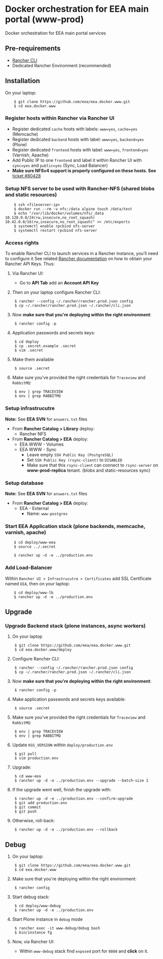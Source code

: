# Docker orchestration for EEA main portal (www-prod)

Docker orchestration for EEA main portal services

## Pre-requirements

* [Rancher CLI](https://docs.rancher.com/rancher/v1.2/en/cli/)
* Dedicated Rancher Environment (recommended)

## Installation

On your laptop:

        $ git clone https://github.com/eea/eea.docker.www.git
        $ cd eea.docker.www

### Register hosts within Rancher via Rancher UI

* Register dedicated `cache` hosts with labels: `www=yes`, `cache=yes` (Memcache)
* Register dedicated `backend` hosts with label: `www=yes`, `backend=yes` (Plone)
* Register dedicated `frontend` hosts with label: `www=yes`, `frontend=yes` (Varnish, Apache)
* Add Public IP to one `frontend` and label it within Rancher UI with `sync=yes` and `public=yes` (Sync, Load Balancer)
* **Make sure NFSv4 support is properly configured on these hosts. See** [ticket #80428](https://taskman.eionet.europa.eu/issues/80428#note-5)

### Setup NFS server to be used with Rancher-NFS (shared blobs and static resources)

        $ ssh <fileserver-ip>
        $ docker run --rm -v nfs:/data alpine touch /data/test
        $ echo "/var/lib/docker/volumes/nfs/_data 10.128.0.0/24(rw,insecure,no_root_squash) 10.42.0.0/16(rw,insecure,no_root_squash)" >> /etc/exports
        $ systemctl enable rpcbind nfs-server
        $ systemctl restart rpcbind nfs-server

### Access rights

To enable Rancher CLI to launch services in a Rancher instance, you’ll need to configure it
See related [Rancher documentation](http://docs.rancher.com/rancher/v1.3/en/api/v2-beta/access-control/)
on how to obtain your Rancher API Keys. Thus:

1. Via Rancher UI:

    * Go to **API Tab** add an **Account API Key**

2. Then on your laptop configure Rancher CLI:

        $ rancher --config ~/.rancher/rancher.prod.json config
        $ cp ~/.rancher/rancher.prod.json ~/.rancher/cli.json

3. Now **make sure that you're deploying within the right environment**:

        $ rancher config -p

4. Application passwords and secrets keys:

        $ cd deploy
        $ cp .secret.example .secret
        $ vim .secret

5. Make them available

        $ source .secret

6. Make sure you've provided the right credentials for `Traceview` and `RabbitMQ`:

        $ env | grep TRACEVIEW
        $ env | grep RABBITMQ


### Setup infrastrucutre

**Note:** See **EEA SVN** for `answers.txt` files

* From **Rancher Catalog > Library** deploy:
  * Rancher NFS
* From **Rancher Catalog > EEA** deploy:
  * EEA WWW - Volumes
  * EEA WWW - Sync
    * Leave empty `SSH Public Key (PostgreSQL)`
    * Set `SSH Public Key (rsync-client)` to `DISABLED`
    * Make sure that this `rsync-client` can connect to `rsync-server` on **www-prod-replica** tenant. (blobs and static-resources sync)

### Setup database

**Note:** See **EEA SVN** for `answers.txt` files

* From **Rancher Catalog > EEA** deploy:
  * EEA - External
    * Name: `www-postgres`

### Start EEA Application stack (plone backends, memcache, varnish, apache)

        $ cd deploy/www-eea
        $ source ../.secret

        $ rancher up -d -e ../production.env

### Add Load-Balancer

Within `Rancher UI > Infrastrucutre > Certificates` add SSL Certificate named `EEA`, then on your laptop:

        $ cd deploy/www-lb
        $ rancher up -d -e ../production.env


## Upgrade

### Upgrade Backend stack (plone instances, async workers)

1. On your laptop

        $ git clone https://github.com/eea/eea.docker.www.git
        $ cd eea.docker.www/deploy

2. Configure Rancher CLI:

        $ rancher --config ~/.rancher/rancher.prod.json config
        $ cp ~/.rancher/rancher.prod.json ~/.rancher/cli.json

3. Now **make sure that you're deploying within the right environment**:

        $ rancher config -p

4. Make application passwords and secrets keys available:

        $ source .secret

5. Make sure you've provided the right credentials for `Traceview` and `RabbitMQ`:

        $ env | grep TRACEVIEW
        $ env | grep RABBITMQ

6. Update `KGS_VERSION` within `deploy/production.env`

        $ git pull
        $ vim production.env

7. Upgrade:

        $ cd www-eea
        $ rancher up -d -e ../production.env --upgrade --batch-size 1

8. If the upgrade went well, finish the upgrade with:

        $ rancher up -d -e ../production.env --confirm-upgrade
        $ git add production.env
        $ git commit
        $ git push

9. Otherwise, roll-back:

        $ rancher up -d -e ../production.env --rollback

## Debug

1. On your laptop:

        $ git clone https://github.com/eea/eea.docker.www.git
        $ cd eea.docker.www

2. Make sure that you're deploying within the right environment:

        $ rancher config

3. Start debug stack:

        $ cd deploy/www-debug
        $ rancher up -d -e ../production.env

4. Start Plone instance in `debug` mode

        $ rancher exec -it www-debug/debug bash
        $ bin/instance fg

5. Now, via Rancher UI:

    * Within `www-debug` stack find `exposed` port for `8080` and **click** on it.
